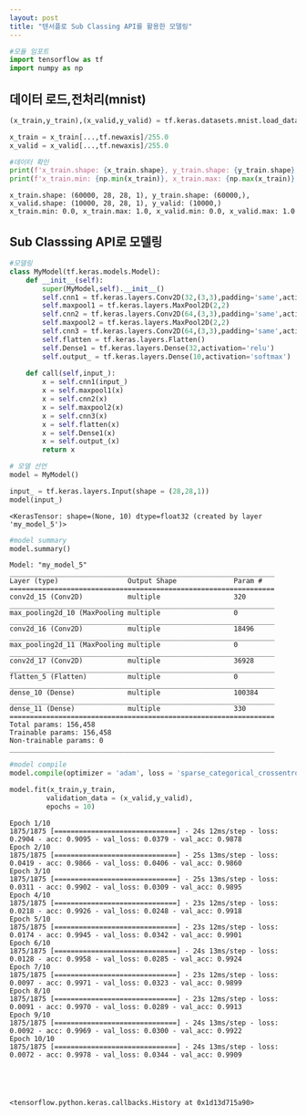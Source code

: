 ```yaml
---
layout: post
title: "텐서플로 Sub Classing API를 활용한 모델링"
---
```




```python
#모듈 임포트
import tensorflow as tf
import numpy as np
```

## 데이터 로드,전처리(mnist)


```python
(x_train,y_train),(x_valid,y_valid) = tf.keras.datasets.mnist.load_data()

x_train = x_train[...,tf.newaxis]/255.0
x_valid = x_valid[...,tf.newaxis]/255.0
```


```python
#데이터 확인
print(f'x_train.shape: {x_train.shape}, y_train.shape: {y_train.shape}, x_valid.shape: {x_valid.shape}, y_valid: {y_valid.shape}')
print(f'x_train.min: {np.min(x_train)}, x_train.max: {np.max(x_train)}, x_valid.min: {np.min(np.min(x_valid))}, x_valid.max: {np.min(np.max(x_valid))}')
```

    x_train.shape: (60000, 28, 28, 1), y_train.shape: (60000,), x_valid.shape: (10000, 28, 28, 1), y_valid: (10000,)
    x_train.min: 0.0, x_train.max: 1.0, x_valid.min: 0.0, x_valid.max: 1.0


## Sub Classsing API로 모델링


```python
#모델링
class MyModel(tf.keras.models.Model):
    def __init__(self):
        super(MyModel,self).__init__()
        self.cnn1 = tf.keras.layers.Conv2D(32,(3,3),padding='same',activation='relu')
        self.maxpool1 = tf.keras.layers.MaxPool2D(2,2)
        self.cnn2 = tf.keras.layers.Conv2D(64,(3,3),padding='same',activation='relu')
        self.maxpool2 = tf.keras.layers.MaxPool2D(2,2)
        self.cnn3 = tf.keras.layers.Conv2D(64,(3,3),padding='same',activation='relu')
        self.flatten = tf.keras.layers.Flatten()
        self.Dense1 = tf.keras.layers.Dense(32,activation='relu')
        self.output_ = tf.keras.layers.Dense(10,activation='softmax')
    
    def call(self,input_):
        x = self.cnn1(input_)
        x = self.maxpool1(x)
        x = self.cnn2(x)
        x = self.maxpool2(x)
        x = self.cnn3(x)
        x = self.flatten(x)
        x = self.Dense1(x)
        x = self.output_(x)
        return x
```


```python
# 모델 선언
model = MyModel()

input_ = tf.keras.layers.Input(shape = (28,28,1))
model(input_)
```




    <KerasTensor: shape=(None, 10) dtype=float32 (created by layer 'my_model_5')>




```python
#model summary
model.summary()
```

    Model: "my_model_5"
    _________________________________________________________________
    Layer (type)                 Output Shape              Param #   
    =================================================================
    conv2d_15 (Conv2D)           multiple                  320       
    _________________________________________________________________
    max_pooling2d_10 (MaxPooling multiple                  0         
    _________________________________________________________________
    conv2d_16 (Conv2D)           multiple                  18496     
    _________________________________________________________________
    max_pooling2d_11 (MaxPooling multiple                  0         
    _________________________________________________________________
    conv2d_17 (Conv2D)           multiple                  36928     
    _________________________________________________________________
    flatten_5 (Flatten)          multiple                  0         
    _________________________________________________________________
    dense_10 (Dense)             multiple                  100384    
    _________________________________________________________________
    dense_11 (Dense)             multiple                  330       
    =================================================================
    Total params: 156,458
    Trainable params: 156,458
    Non-trainable params: 0
    _________________________________________________________________



```python
#model compile
model.compile(optimizer = 'adam', loss = 'sparse_categorical_crossentropy',metrics = ['acc'])
```


```python
model.fit(x_train,y_train,
         validation_data = (x_valid,y_valid),
         epochs = 10)
```

    Epoch 1/10
    1875/1875 [==============================] - 24s 12ms/step - loss: 0.2904 - acc: 0.9095 - val_loss: 0.0379 - val_acc: 0.9878
    Epoch 2/10
    1875/1875 [==============================] - 25s 13ms/step - loss: 0.0419 - acc: 0.9866 - val_loss: 0.0406 - val_acc: 0.9860
    Epoch 3/10
    1875/1875 [==============================] - 25s 13ms/step - loss: 0.0311 - acc: 0.9902 - val_loss: 0.0309 - val_acc: 0.9895
    Epoch 4/10
    1875/1875 [==============================] - 23s 12ms/step - loss: 0.0218 - acc: 0.9926 - val_loss: 0.0248 - val_acc: 0.9918
    Epoch 5/10
    1875/1875 [==============================] - 23s 12ms/step - loss: 0.0174 - acc: 0.9945 - val_loss: 0.0342 - val_acc: 0.9901
    Epoch 6/10
    1875/1875 [==============================] - 24s 13ms/step - loss: 0.0128 - acc: 0.9958 - val_loss: 0.0285 - val_acc: 0.9924
    Epoch 7/10
    1875/1875 [==============================] - 23s 12ms/step - loss: 0.0097 - acc: 0.9971 - val_loss: 0.0323 - val_acc: 0.9899
    Epoch 8/10
    1875/1875 [==============================] - 23s 12ms/step - loss: 0.0091 - acc: 0.9970 - val_loss: 0.0289 - val_acc: 0.9913
    Epoch 9/10
    1875/1875 [==============================] - 24s 13ms/step - loss: 0.0092 - acc: 0.9969 - val_loss: 0.0300 - val_acc: 0.9922
    Epoch 10/10
    1875/1875 [==============================] - 24s 13ms/step - loss: 0.0072 - acc: 0.9978 - val_loss: 0.0344 - val_acc: 0.9909





    <tensorflow.python.keras.callbacks.History at 0x1d13d715a90>


